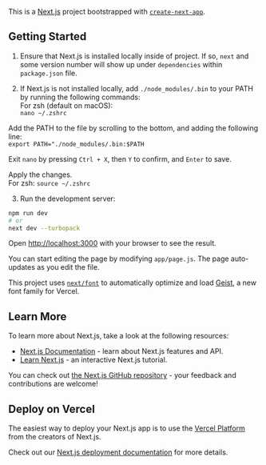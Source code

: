 This is a [Next.js](https://nextjs.org) project bootstrapped with [`create-next-app`](https://github.com/vercel/next.js/tree/canary/packages/create-next-app).

## Getting Started

1) Ensure that Next.js is installed locally inside of project. If so, `next` and some version number will show up under `dependencies` within `package.json` file.


2) If Next.js is not installed locally, add `./node_modules/.bin` to your PATH by running the following commands:<br/>
For zsh (default on macOS):<br/>
`nano ~/.zshrc`

Add the PATH to the file by scrolling to the bottom, and adding the following line:<br/>
`export PATH="./node_modules/.bin:$PATH`

Exit `nano` by pressing `Ctrl + X`, then `Y` to confirm, and `Enter` to save.

Apply the changes.<br/>
For zsh: `source ~/.zshrc`


3) Run the development server:
```bash
npm run dev
# or
next dev --turbopack
```

Open [http://localhost:3000](http://localhost:3000) with your browser to see the result.

You can start editing the page by modifying `app/page.js`. The page auto-updates as you edit the file.

This project uses [`next/font`](https://nextjs.org/docs/app/building-your-application/optimizing/fonts) to automatically optimize and load [Geist](https://vercel.com/font), a new font family for Vercel.

## Learn More

To learn more about Next.js, take a look at the following resources:

- [Next.js Documentation](https://nextjs.org/docs) - learn about Next.js features and API.
- [Learn Next.js](https://nextjs.org/learn) - an interactive Next.js tutorial.

You can check out [the Next.js GitHub repository](https://github.com/vercel/next.js) - your feedback and contributions are welcome!

## Deploy on Vercel

The easiest way to deploy your Next.js app is to use the [Vercel Platform](https://vercel.com/new?utm_medium=default-template&filter=next.js&utm_source=create-next-app&utm_campaign=create-next-app-readme) from the creators of Next.js.

Check out our [Next.js deployment documentation](https://nextjs.org/docs/app/building-your-application/deploying) for more details.
